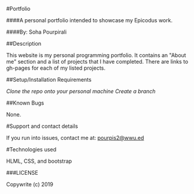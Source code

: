 #Portfolio

####A personal portfolio intended to showcase my Epicodus work.

####By: Soha Pourpirali

##Description

This website is my personal programming portfolio. It contains an "About me" section and a list of projects that I have completed. There are links to gh-pages for each of my listed projects.

##Setup/Installation Requirements

*Clone the repo onto your personal machine*
*Create a branch*

##Known Bugs

None.

#Support and contact details

If you run into issues, contact me at: pourpis2@wwu.ed

#Technologies used

HLML, CSS, and bootstrap

###LICENSE

Copywrite (c) 2019
